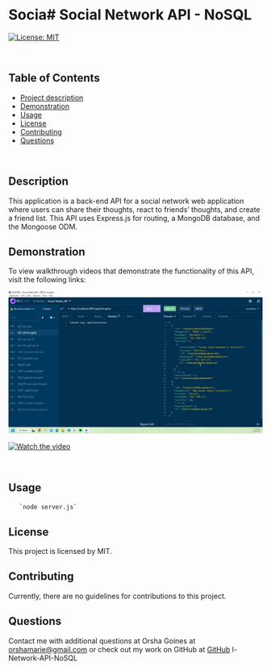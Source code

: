 # Socia# Social Network API - NoSQL

[![License: MIT](https://img.shields.io/badge/License-MIT-yellow.svg)](https://opensource.org/licenses/MIT)

​

## Table of Contents

- [Project description](#Description)
- [Demonstration](#Demonstration)
- [Usage](#Usage)
- [License](#License)
- [Contributing](#Contributing)
- [Questions](#Questions)

​

## Description

This application is a back-end API for a social network web application where users can share their thoughts, react to friends’ thoughts, and create a friend list.   This API uses Express.js for routing, a MongoDB database, and the Mongoose ODM. 

## Demonstration

To view walkthrough videos that demonstrate the functionality of this API, visit the
following links:

[![Watch the video](images/demo1.png)](https://drive.google.com/file/d/1DNLFHZCH8a3kReILtFgC2E0Mzu4-gSyi/view)


[![Watch the video](images/demo.png)](https://drive.google.com/file/d/15wxF_itXferIYeiSmr3llRjxSA7bN52d/view)

​

## Usage

       `node server.js`


## License

This project is licensed by MIT.

## Contributing

Currently, there are no guidelines for contributions to this project.

## Questions

Contact me with additional questions at
Orsha Goines at orshamarie@gmail.com or check out my work on GitHub at
[GitHub](https://github.com/OGrunner)
l-Network-API-NoSQL
